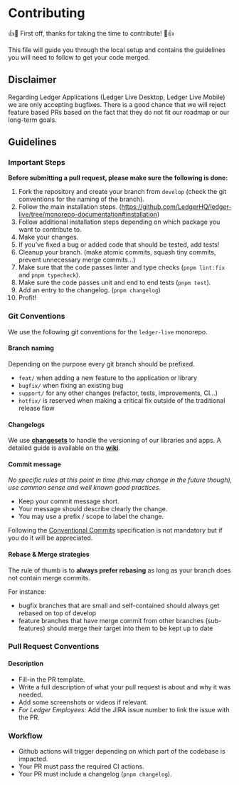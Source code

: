 # Contributing

:+1::tada: First off, thanks for taking the time to contribute! :tada::+1:

This file will guide you through the local setup and contains the guidelines you will need
to follow to get your code merged.

## Disclaimer

Regarding Ledger Applications (Ledger Live Desktop, Ledger Live Mobile) we are only accepting bugfixes. There is a good chance that we will reject feature based PRs based on the fact that they do not fit our roadmap or our long-term goals.

## Guidelines

### Important Steps

**Before submitting a pull request, please make sure the following is done:**

1. Fork the repository and create your branch from `develop` (check the git conventions for the naming of the branch).
2. Follow the main installation steps. (https://github.com/LedgerHQ/ledger-live/tree/monorepo-documentation#installation)
3. Follow additional installation steps depending on which package you want to contribute to.
4. Make your changes.
5. If you’ve fixed a bug or added code that should be tested, add tests!
6. Cleanup your branch. (make atomic commits, squash tiny commits, prevent unnecessary merge commits…)
7. Make sure that the code passes linter and type checks (`pnpm lint:fix` and `pnpm typecheck`).
8. Make sure the code passes unit and end to end tests (`pnpm test`).
9. Add an entry to the changelog. (`pnpm changelog`)
10. Profit!

### Git Conventions

We use the following git conventions for the `ledger-live` monorepo.

#### Branch naming

Depending on the purpose every git branch should be prefixed.

- `feat/` when adding a new feature to the application or library
- `bugfix/` when fixing an existing bug
- `support/` for any other changes (refactor, tests, improvements, CI…)
- `hotfix/` is reserved when making a critical fix outside of the traditional release flow

#### Changelogs

We use [**changesets**](https://github.com/changesets/changesets) to handle the versioning of our libraries and apps. A detailed guide is available on the [**wiki**](https://github.com/LedgerHQ/ledger-live/wiki/Changesets).

#### Commit message

_No specific rules at this point in time (this may change in the future though), use common sense and well known good practices._

- Keep your commit message short.
- Your message should describe clearly the change.
- You may use a prefix / scope to label the change.

Following the [Conventional Commits](https://www.conventionalcommits.org/) specification is not mandatory but if you do it will be appreciated.

#### Rebase & Merge strategies

The rule of thumb is to **always prefer rebasing** as long as your branch does not contain merge commits.

For instance:

- bugfix branches that are small and self-contained should always get rebased on top of develop
- feature branches that have merge commit from other branches (sub-features) should merge their target into them to be kept up to date

### Pull Request Conventions

#### Description

- Fill-in the PR template.
- Write a full description of what your pull request is about and why it was needed.
- Add some screenshots or videos if relevant.
- _For Ledger Employees:_ Add the JIRA issue number to link the issue with the PR.

### Workflow

- Github actions will trigger depending on which part of the codebase is impacted.
- Your PR must pass the required CI actions.
- Your PR must include a changelog (`pnpm changelog`).
